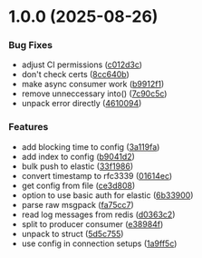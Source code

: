 # 1.0.0 (2025-08-26)


### Bug Fixes

* adjust CI permissions ([c012d3c](https://github.com/bec-project/bec_log_ingestor/commit/c012d3c5eab16b279e9566c50a6aeff7451352da))
* don't check certs ([8cc640b](https://github.com/bec-project/bec_log_ingestor/commit/8cc640b7651ac44ec9f5cffb02c8613388c30032))
* make async consumer work ([b9912f1](https://github.com/bec-project/bec_log_ingestor/commit/b9912f12b060f8c4f13a028e9795a22147059dc9))
* remove unneccessary into() ([7c90c5c](https://github.com/bec-project/bec_log_ingestor/commit/7c90c5cdc14c67e5e964e2b6b8b49c979aba3a1a))
* unpack error directly ([4610094](https://github.com/bec-project/bec_log_ingestor/commit/4610094ea0d27fbd8fabdbeb391773c400ec6972))


### Features

* add blocking time to config ([3a119fa](https://github.com/bec-project/bec_log_ingestor/commit/3a119facee5d94c09fa0eea6edead7ce6d740bcb))
* add index to config ([b9041d2](https://github.com/bec-project/bec_log_ingestor/commit/b9041d2b637f3f39e03d97e8cb619d977f8827ee))
* bulk push to elastic ([33f1986](https://github.com/bec-project/bec_log_ingestor/commit/33f19866505d250e768ce7cbd41e8f1594087f71))
* convert timestamp to rfc3339 ([01614ec](https://github.com/bec-project/bec_log_ingestor/commit/01614ec430e1aa8915fe6e559d867db577b4e1ba))
* get config from file ([ce3d808](https://github.com/bec-project/bec_log_ingestor/commit/ce3d808a6df49c36d214b294c75a201582321ef5))
* option to use basic auth for elastic ([6b33900](https://github.com/bec-project/bec_log_ingestor/commit/6b33900af5d6d48aebc5a7b3e7ca029ddf089ef5))
* parse raw msgpack ([fa75cc7](https://github.com/bec-project/bec_log_ingestor/commit/fa75cc759e7ce63cf815083fce1e5fde6d75655f))
* read log messages from redis ([d0363c2](https://github.com/bec-project/bec_log_ingestor/commit/d0363c2422e5c9e3212e3174a35fbb9cc145f2ec))
* split to producer consumer ([e38984f](https://github.com/bec-project/bec_log_ingestor/commit/e38984fbacf0b975d201eb51d6dfde126c15fdbf))
* unpack to struct ([5d5c755](https://github.com/bec-project/bec_log_ingestor/commit/5d5c7557238e104d2d608a5ef49ca2b12f4b5653))
* use config in connection setups ([1a9ff5c](https://github.com/bec-project/bec_log_ingestor/commit/1a9ff5c42cc12d888305fef125bc594e561a83b9))
